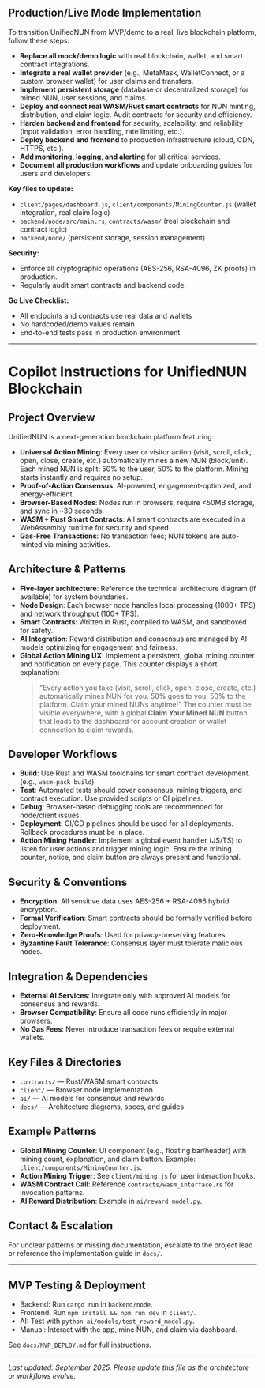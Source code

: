 ## Production/Live Mode Implementation

To transition UnifiedNUN from MVP/demo to a real, live blockchain platform, follow these steps:

- **Replace all mock/demo logic** with real blockchain, wallet, and smart contract integrations.
- **Integrate a real wallet provider** (e.g., MetaMask, WalletConnect, or a custom browser wallet) for user claims and transfers.
- **Implement persistent storage** (database or decentralized storage) for mined NUN, user sessions, and claims.
- **Deploy and connect real WASM/Rust smart contracts** for NUN minting, distribution, and claim logic. Audit contracts for security and efficiency.
- **Harden backend and frontend** for security, scalability, and reliability (input validation, error handling, rate limiting, etc.).
- **Deploy backend and frontend** to production infrastructure (cloud, CDN, HTTPS, etc.).
- **Add monitoring, logging, and alerting** for all critical services.
- **Document all production workflows** and update onboarding guides for users and developers.

**Key files to update:**
- `client/pages/dashboard.js`, `client/components/MiningCounter.js` (wallet integration, real claim logic)
- `backend/node/src/main.rs`, `contracts/wasm/` (real blockchain and contract logic)
- `backend/node/` (persistent storage, session management)

**Security:**
- Enforce all cryptographic operations (AES-256, RSA-4096, ZK proofs) in production.
- Regularly audit smart contracts and backend code.

**Go Live Checklist:**
- All endpoints and contracts use real data and wallets
- No hardcoded/demo values remain
- End-to-end tests pass in production environment

---

# Copilot Instructions for UnifiedNUN Blockchain

## Project Overview

UnifiedNUN is a next-generation blockchain platform featuring:
- **Universal Action Mining**: Every user or visitor action (visit, scroll, click, open, close, create, etc.) automatically mines a new NUN (block/unit). Each mined NUN is split: 50% to the user, 50% to the platform. Mining starts instantly and requires no setup.
- **Proof-of-Action Consensus**: AI-powered, engagement-optimized, and energy-efficient.
- **Browser-Based Nodes**: Nodes run in browsers, require <50MB storage, and sync in ~30 seconds.
- **WASM + Rust Smart Contracts**: All smart contracts are executed in a WebAssembly runtime for security and speed.
- **Gas-Free Transactions**: No transaction fees; NUN tokens are auto-minted via mining activities.


## Architecture & Patterns
- **Five-layer architecture**: Reference the technical architecture diagram (if available) for system boundaries.
- **Node Design**: Each browser node handles local processing (1000+ TPS) and network throughput (100+ TPS).
- **Smart Contracts**: Written in Rust, compiled to WASM, and sandboxed for safety.
- **AI Integration**: Reward distribution and consensus are managed by AI models optimizing for engagement and fairness.
- **Global Action Mining UX**: Implement a persistent, global mining counter and notification on every page. This counter displays a short explanation:  
	> "Every action you take (visit, scroll, click, open, close, create, etc.) automatically mines NUN for you. 50% goes to you, 50% to the platform. Claim your mined NUNs anytime!"
	The counter must be visible everywhere, with a global **Claim Your Mined NUN** button that leads to the dashboard for account creation or wallet connection to claim rewards.


## Developer Workflows
- **Build**: Use Rust and WASM toolchains for smart contract development. (e.g., `wasm-pack build`)
- **Test**: Automated tests should cover consensus, mining triggers, and contract execution. Use provided scripts or CI pipelines.
- **Debug**: Browser-based debugging tools are recommended for node/client issues.
- **Deployment**: CI/CD pipelines should be used for all deployments. Rollback procedures must be in place.
- **Action Mining Handler**: Implement a global event handler (JS/TS) to listen for user actions and trigger mining logic. Ensure the mining counter, notice, and claim button are always present and functional.

## Security & Conventions
- **Encryption**: All sensitive data uses AES-256 + RSA-4096 hybrid encryption.
- **Formal Verification**: Smart contracts should be formally verified before deployment.
- **Zero-Knowledge Proofs**: Used for privacy-preserving features.
- **Byzantine Fault Tolerance**: Consensus layer must tolerate malicious nodes.

## Integration & Dependencies
- **External AI Services**: Integrate only with approved AI models for consensus and rewards.
- **Browser Compatibility**: Ensure all code runs efficiently in major browsers.
- **No Gas Fees**: Never introduce transaction fees or require external wallets.

## Key Files & Directories
- `contracts/` — Rust/WASM smart contracts
- `client/` — Browser node implementation
- `ai/` — AI models for consensus and rewards
- `docs/` — Architecture diagrams, specs, and guides


## Example Patterns
- **Global Mining Counter**: UI component (e.g., floating bar/header) with mining count, explanation, and claim button. Example: `client/components/MiningCounter.js`.
- **Action Mining Trigger**: See `client/mining.js` for user interaction hooks.
- **WASM Contract Call**: Reference `contracts/wasm_interface.rs` for invocation patterns.
- **AI Reward Distribution**: Example in `ai/reward_model.py`.


## Contact & Escalation
For unclear patterns or missing documentation, escalate to the project lead or reference the implementation guide in `docs/`.

---
## MVP Testing & Deployment

- Backend: Run `cargo run` in `backend/node`.
- Frontend: Run `npm install && npm run dev` in `client/`.
- AI: Test with `python ai/models/test_reward_model.py`.
- Manual: Interact with the app, mine NUN, and claim via dashboard.

See `docs/MVP_DEPLOY.md` for full instructions.

---
_Last updated: September 2025. Please update this file as the architecture or workflows evolve._
